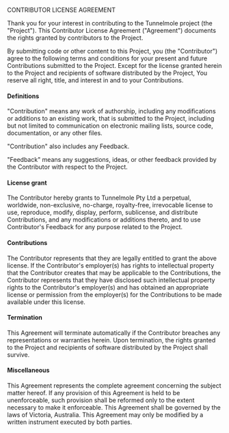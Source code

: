 CONTRIBUTOR LICENSE AGREEMENT

Thank you for your interest in contributing to the Tunnelmole project (the "Project"). This Contributor License Agreement ("Agreement") documents the rights granted by contributors to the Project.

By submitting code or other content to this Project, you (the "Contributor") agree to the following terms and conditions for your present and future Contributions submitted to the Project. Except for the license granted herein to the Project and recipients of software distributed by the Project, You reserve all right, title, and interest in and to your Contributions.

#### Definitions
"Contribution" means any work of authorship, including any modifications or additions to an existing work, that is submitted to the Project, including but not limited to communication on electronic mailing lists, source code, documentation, or any other files.

"Contribution" also includes any Feedback.

"Feedback" means any suggestions, ideas, or other feedback provided by the Contributor with respect to the Project.

#### License grant
The Contributor hereby grants to Tunnelmole Pty Ltd a perpetual, worldwide, non-exclusive, no-charge, royalty-free, irrevocable license to use, reproduce, modify, display, perform, sublicense, and distribute Contributions, and any modifications or additions thereto, and to use Contributor's Feedback for any purpose related to the Project.

#### Contributions
The Contributor represents that they are legally entitled to grant the above license. If the Contributor's employer(s) has rights to intellectual property that the Contributor creates that may be applicable to the Contributions, the Contributor represents that they have disclosed such intellectual property rights to the Contributor's employer(s) and has obtained an appropriate license or permission from the employer(s) for the Contributions to be made available under this license.

#### Termination
This Agreement will terminate automatically if the Contributor breaches any representations or warranties herein. Upon termination, the rights granted to the Project and recipients of software distributed by the Project shall survive.

#### Miscellaneous
This Agreement represents the complete agreement concerning the subject matter hereof. If any provision of this Agreement is held to be unenforceable, such provision shall be reformed only to the extent necessary to make it enforceable. This Agreement shall be governed by the laws of Victoria, Australia. This Agreement may only be modified by a written instrument executed by both parties.